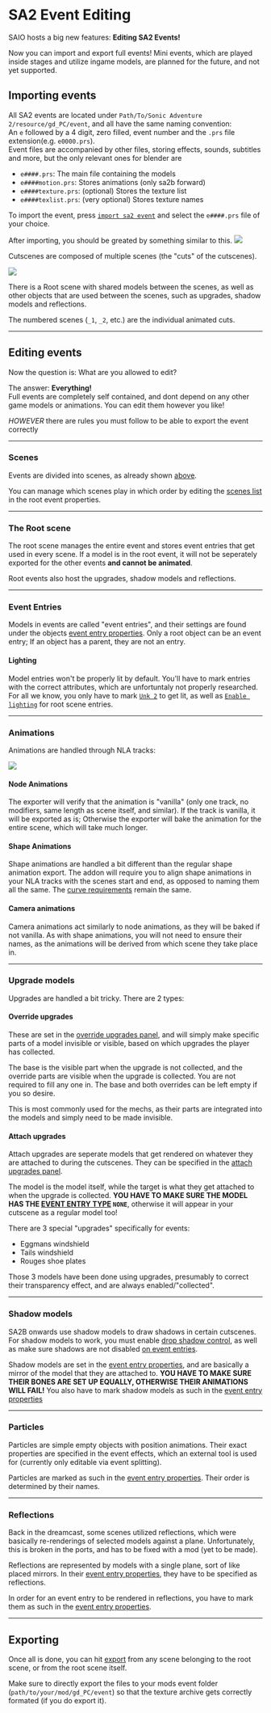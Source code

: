 # SA2 Event Editing
SAIO hosts a big new features: **Editing SA2 Events!**

Now you can import and export full events! Mini events, which are played inside stages and utilize ingame models, are planned for the future, and not yet supported.

## Importing events
All SA2 events are located under `Path/To/Sonic Adventure 2/resource/gd_PC/event`, and all have the same naming convention:
<br/> An `e` followed by a 4 digit, zero filled, event number and the `.prs` file extension(e.g. `e0000.prs`).
<br/> Event files are accompanied by other files, storing effects, sounds, subtitles and more, but the only relevant ones for blender are

- `e####.prs`: The main file containing the models
- `e####motion.prs`: Stores animations (only sa2b forward)
- `e####texture.prs`: (optional) Stores the texture list
- `e####texlist.prs`: (very optional) Stores texture names

To import the event, press [`import sa2 event`](../ui/toolbar/tools/import.md#import-sa2-event) and select the `e####.prs` file of your choice.

After importing, you should be greated by something similar to this.
[![](../img/asset_importing_example_event.png)](../img/asset_importing_example_event.png)

Cutscenes are composed of multiple scenes (the "cuts" of the cutscenes).

![](../img/asset_importing_example_event_scenes.png)

There is a Root scene with shared models between the scenes, as well as other objects that are used between the scenes, such as upgrades, shadow models and reflections.

The numbered scenes (`_1`, `_2`, etc.) are the individual animated cuts.

---

## Editing events
Now the question is: What are you allowed to edit?

The answer: **Everything!**
<br/> Full events are completely self contained, and dont depend on any other game models or animations. You can edit them however you like!

*HOWEVER* there are rules you must follow to be able to export the event correctly

---

### Scenes
Events are divided into scenes, as already shown [above](#importing-events).

You can manage which scenes play in which order by editing the [scenes list](../ui/scene/event.md#event-scenes) in the root event properties.

---

### The Root scene
The root scene manages the entire event and stores event entries that get used in every scene. If a model is in the root event, it will not be seperately exported for the other events **and cannot be animated**.

Root events also host the upgrades, shadow models and reflections.

---

### Event Entries
Models in events are called "event entries", and their settings are found under the objects [event entry properties](../ui/object/evententry.md). Only a root object can be an event entry; If an object has a parent, they are not an entry.

#### Lighting
Model entries won't be properly lit by default. You'll have to mark entries with the correct attributes, which are unfortuntaly not properly researched. For all we know, you only have to mark [`Unk 2`](../ui/object/evententry.md#unknowns) to get lit, as well as [`Enable lighting`](../ui/object/evententry.md#enable-lighting) for root scene entries.

---

### Animations
Animations are handled through NLA tracks:

![](../img/guide_event_editing_1.png)

#### Node Animations
The exporter will verify that the animation is "vanilla" (only one track, no modifiers, same length as scene itself, and similar). If the track is vanilla, it will be exported as is; Otherwise the exporter will bake the animation for the entire scene, which will take much longer.

#### Shape Animations
Shape animations are handled a bit different than the regular shape animation export. The addon will require you to align shape animations in your NLA tracks with the scenes start and end, as opposed to naming them all the same. The [curve requirements](./animating.md#limitations) remain the same.

#### Camera animations
Camera animations act similarly to node animations, as they will be baked if not vanilla. As with shape animations, you will not need to ensure their names, as the animations will be derived from which scene they take place in.

---

### Upgrade models
Upgrades are handled a bit tricky. There are 2 types:

#### Override upgrades
These are set in the [override upgrades panel](../ui/scene/event.md#override-upgrades), and will simply make specific parts of a model invisible or visible, based on which upgrades the player has collected.

The base is the visible part when the upgrade is not collected, and the override parts are visible when the upgrade is collected. You are not required to fill any one in. The base and both overrides can be left empty if you so desire.

This is most commonly used for the mechs, as their parts are integrated into the models and simply need to be made invisible.

#### Attach upgrades
Attach upgrades are seperate models that get rendered on whatever they are attached to during the cutscenes. They can be specified in the [attach upgrades panel](../ui/scene/event.md#attach-upgrades).

The model is the model itself, while the target is what they get attached to when the upgrade is collected. **YOU HAVE TO MAKE SURE THE MODEL HAS THE [EVENT ENTRY TYPE](../ui/object/evententry.md#entry-type) `NONE`**, otherwise it will appear in your cutscene as a regular model too!

There are 3 special "upgrades" specifically for events:
- Eggmans windshield
- Tails windshield
- Rouges shoe plates

Those 3 models have been done using upgrades, presumably to correct their transparency effect, and are always enabled/"collected".

---

### Shadow models
SA2B onwards use shadow models to draw shadows in certain cutscenes. For shadow models to work, you must enable [drop shadow control](../ui/scene/event.md/#drop-shadow-control), as well as make sure shadows are not disabled [on event entries](../ui/object/evententry.md#disable-shadow-catching).

Shadow models are set in the [event entry properties](../ui/object/evententry.md#shadow-model), and are basically a mirror of the model that they are attached to. **YOU HAVE TO MAKE SURE THEIR BONES ARE SET UP EQUALLY, OTHERWISE THEIR ANIMATIONS WILL FAIL!** You also have to mark shadow models as such in the [event entry properties](../ui/object/evententry.md#entry-type)

---

### Particles
Particles are simple empty objects with position animations. Their exact properties are specified in the event effects, which an external tool is used for (currently only editable via event splitting).

Particles are marked as such in the [event entry properties](../ui/object/evententry.md#entry-type). Their order is determined by their names.

---

### Reflections
Back in the dreamcast, some scenes utilized reflections, which were basically re-renderings of selected models against a plane. Unfortunately, this is broken in the ports, and has to be fixed with a mod (yet to be made).

Reflections are represented by models with a single plane, sort of like placed mirrors. In their [event entry properties](../ui/object/evententry.md#entry-type), they have to be specified as reflections.

In order for an event entry to be rendered in reflections, you have to mark them as such in the [event entry properties](../ui/object/evententry.md#reflection).

---

## Exporting
Once all is done, you can hit [export](../ui/toolbar/tools/export.md#export-sa2-event) from any scene belonging to the root scene, or from the root scene itself.

Make sure to directly export the files to your mods event folder (`path/to/your/mod/gd_PC/event`) so that the texture archive gets correctly formated (if you do export it).